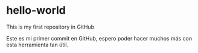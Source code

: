 # hello-world
This is my first repository in GitHub

Este es mi primer commit en GitHub, espero poder hacer muchos más con esta herramienta tan útil.
